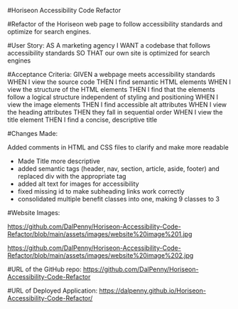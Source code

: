 #Horiseon Accessibility Code Refactor 

#Refactor of the Horiseon web page to follow accessibility standards and optimize for search engines.

#User Story:
AS A marketing agency
I WANT a codebase that follows accessibility standards 
SO THAT our own site is optimized for search engines

#Acceptance Criteria:
GIVEN a webpage meets accessibility standards
WHEN I view the source code
THEN I find semantic HTML elements
WHEN I view the structure of the HTML elements
THEN I find that the elements follow a logical structure independent of styling and positioning
WHEN I view the image elements
THEN I find accessible alt attributes
WHEN I view the heading attributes
THEN they fall in sequential order
WHEN I view the title element
THEN I find a concise, descriptive title

#Changes Made:

Added comments in HTML and CSS files to clarify and make more readable 

* Made Title more descriptive 
* added semantic tags (header, nav, section, article, aside, footer) and replaced div with the appropriate tag
* added alt text for images for accessibility 
* fixed missing id to make subheading links work correctly
* consolidated multiple benefit classes into one, making 9 classes to 3

#Website Images:  

https://github.com/DalPenny/Horiseon-Accessibility-Code-Refactor/blob/main/assets/images/website%20image%201.jpg

https://github.com/DalPenny/Horiseon-Accessibility-Code-Refactor/blob/main/assets/images/website%20image%202.jpg

#URL of the GitHub repo: https://github.com/DalPenny/Horiseon-Accessibility-Code-Refactor 

#URL of Deployed Application: https://dalpenny.github.io/Horiseon-Accessibility-Code-Refactor/


